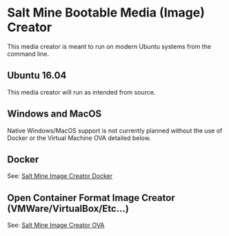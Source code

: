 # Salt Mine Bootable Media (Image) Creator

This media creator is meant to run on modern Ubuntu systems from the command line.

## Ubuntu 16.04

This media creator will run as intended from source.

## Windows and MacOS

Native Windows/MacOS support is not currently planned without the use of Docker or the Virtual Machine OVA detailed below.

## Docker

See: [Salt Mine Image Creator Docker](https://github.com/salt-mine/salt-mine-image-creator-docker)

## Open Container Format Image Creator (VMWare/VirtualBox/Etc...)

See: [Salt Mine Image Creator OVA](https://github.com/salt-mine/salt-mine-image-creator-ova)

